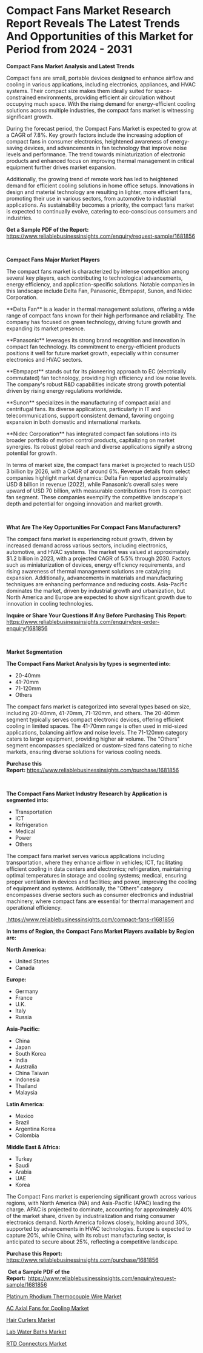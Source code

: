 <p><h1>Compact Fans Market Research Report Reveals The Latest Trends And Opportunities of this Market for Period from 2024 - 2031</h1></p><p><strong>Compact Fans Market Analysis and Latest Trends</strong></p>
<p><p>Compact fans are small, portable devices designed to enhance airflow and cooling in various applications, including electronics, appliances, and HVAC systems. Their compact size makes them ideally suited for space-constrained environments, providing efficient air circulation without occupying much space. With the rising demand for energy-efficient cooling solutions across multiple industries, the compact fans market is witnessing significant growth.</p><p>During the forecast period, the Compact Fans Market is expected to grow at a CAGR of 7.8%. Key growth factors include the increasing adoption of compact fans in consumer electronics, heightened awareness of energy-saving devices, and advancements in fan technology that improve noise levels and performance. The trend towards miniaturization of electronic products and enhanced focus on improving thermal management in critical equipment further drives market expansion. </p><p>Additionally, the growing trend of remote work has led to heightened demand for efficient cooling solutions in home office setups. Innovations in design and material technology are resulting in lighter, more efficient fans, promoting their use in various sectors, from automotive to industrial applications. As sustainability becomes a priority, the compact fans market is expected to continually evolve, catering to eco-conscious consumers and industries.</p></p>
<p><strong>Get a Sample PDF of the Report:&nbsp;</strong> <a href="https://www.reliablebusinessinsights.com/enquiry/request-sample/1681856?utm_campaign=41&utm_medium=2&utm_source=Github&utm_content=ia&utm_term=01102024&utm_id=compact-fans">https://www.reliablebusinessinsights.com/enquiry/request-sample/1681856</a></p>
<p>&nbsp;</p>
<p><strong>Compact Fans Major Market Players</strong></p>
<p><p>The compact fans market is characterized by intense competition among several key players, each contributing to technological advancements, energy efficiency, and application-specific solutions. Notable companies in this landscape include Delta Fan, Panasonic, Ebmpapst, Sunon, and Nidec Corporation.</p><p>**Delta Fan** is a leader in thermal management solutions, offering a wide range of compact fans known for their high performance and reliability. The company has focused on green technology, driving future growth and expanding its market presence.</p><p>**Panasonic** leverages its strong brand recognition and innovation in compact fan technology. Its commitment to energy-efficient products positions it well for future market growth, especially within consumer electronics and HVAC sectors.</p><p>**Ebmpapst** stands out for its pioneering approach to EC (electrically commutated) fan technology, providing high efficiency and low noise levels. The company's robust R&D capabilities indicate strong growth potential driven by rising energy regulations worldwide.</p><p>**Sunon** specializes in the manufacturing of compact axial and centrifugal fans. Its diverse applications, particularly in IT and telecommunications, support consistent demand, favoring ongoing expansion in both domestic and international markets.</p><p>**Nidec Corporation** has integrated compact fan solutions into its broader portfolio of motion control products, capitalizing on market synergies. Its robust global reach and diverse applications signify a strong potential for growth.</p><p>In terms of market size, the compact fans market is projected to reach USD 3 billion by 2026, with a CAGR of around 6%. Revenue details from select companies highlight market dynamics: Delta Fan reported approximately USD 8 billion in revenue (2022), while Panasonic’s overall sales were upward of USD 70 billion, with measurable contributions from its compact fan segment. These companies exemplify the competitive landscape's depth and potential for ongoing innovation and market growth.</p></p>
<p>&nbsp;</p>
<p><strong>What Are The Key Opportunities For Compact Fans Manufacturers?</strong></p>
<p><p>The compact fans market is experiencing robust growth, driven by increased demand across various sectors, including electronics, automotive, and HVAC systems. The market was valued at approximately $1.2 billion in 2023, with a projected CAGR of 5.5% through 2030. Factors such as miniaturization of devices, energy efficiency requirements, and rising awareness of thermal management solutions are catalyzing expansion. Additionally, advancements in materials and manufacturing techniques are enhancing performance and reducing costs. Asia-Pacific dominates the market, driven by industrial growth and urbanization, but North America and Europe are expected to show significant growth due to innovation in cooling technologies.</p></p>
<p><strong>Inquire or Share Your Questions If Any Before Purchasing This Report:</strong> <a href="https://www.reliablebusinessinsights.com/enquiry/pre-order-enquiry/1681856?utm_campaign=41&utm_medium=2&utm_source=Github&utm_content=ia&utm_term=01102024&utm_id=compact-fans">https://www.reliablebusinessinsights.com/enquiry/pre-order-enquiry/1681856</a></p>
<p>&nbsp;</p>
<p><strong>Market Segmentation</strong></p>
<p><strong>The Compact Fans Market Analysis by types is segmented into:</strong></p>
<p><ul><li>20-40mm</li><li>41-70mm</li><li>71-120mm</li><li>Others</li></ul></p>
<p><p>The compact fans market is categorized into several types based on size, including 20-40mm, 41-70mm, 71-120mm, and others. The 20-40mm segment typically serves compact electronic devices, offering efficient cooling in limited spaces. The 41-70mm range is often used in mid-sized applications, balancing airflow and noise levels. The 71-120mm category caters to larger equipment, providing higher air volume. The "Others" segment encompasses specialized or custom-sized fans catering to niche markets, ensuring diverse solutions for various cooling needs.</p></p>
<p><strong>Purchase this Report:&nbsp;</strong><a href="https://www.reliablebusinessinsights.com/purchase/1681856?utm_campaign=41&utm_medium=2&utm_source=Github&utm_content=ia&utm_term=01102024&utm_id=compact-fans">https://www.reliablebusinessinsights.com/purchase/1681856</a></p>
<p>&nbsp;</p>
<p><strong>The Compact Fans Market Industry Research by Application is segmented into:</strong></p>
<p><ul><li>Transportation</li><li>ICT</li><li>Refrigeration</li><li>Medical</li><li>Power</li><li>Others</li></ul></p>
<p><p>The compact fans market serves various applications including transportation, where they enhance airflow in vehicles; ICT, facilitating efficient cooling in data centers and electronics; refrigeration, maintaining optimal temperatures in storage and cooling systems; medical, ensuring proper ventilation in devices and facilities; and power, improving the cooling of equipment and systems. Additionally, the "Others" category encompasses diverse sectors such as consumer electronics and industrial machinery, where compact fans are essential for thermal management and operational efficiency.</p></p>
<p><a href="https://www.reliablebusinessinsights.com/compact-fans-r1681856?utm_campaign=41&utm_medium=2&utm_source=Github&utm_content=ia&utm_term=01102024&utm_id=compact-fans">&nbsp;https://www.reliablebusinessinsights.com/compact-fans-r1681856</a></p>
<p><strong>In terms of Region, the Compact Fans Market Players available by Region are:</strong></p>
<p>
    <p> <strong> North America: </strong>
        <ul>
            <li>United States</li>
            <li>Canada</li>
        </ul>
        </p> 
    <p> <strong> Europe: </strong>
        <ul>
            <li>Germany</li>
            <li>France</li>
            <li>U.K.</li>
            <li>Italy</li>
            <li>Russia</li>
        </ul>
        </p> 
    <p> <strong> Asia-Pacific: </strong>
        <ul>
            <li>China</li>
            <li>Japan</li>
            <li>South Korea</li>
            <li>India</li>
            <li>Australia</li>
            <li>China Taiwan</li>
            <li>Indonesia</li>
            <li>Thailand</li>
            <li>Malaysia</li>
        </ul>
        </p> 
    <p> <strong> Latin America: </strong>
        <ul>
            <li>Mexico</li>
            <li>Brazil</li>
            <li>Argentina Korea</li>
            <li>Colombia</li>
        </ul>
        </p> 
    <p> <strong> Middle East & Africa: </strong>
        <ul>
            <li>Turkey</li>
            <li>Saudi</li>
            <li>Arabia</li>
            <li>UAE</li>
            <li>Korea</li>
        </ul>
    </p>
    </p>
<p><p>The Compact Fans market is experiencing significant growth across various regions, with North America (NA) and Asia-Pacific (APAC) leading the charge. APAC is projected to dominate, accounting for approximately 40% of the market share, driven by industrialization and rising consumer electronics demand. North America follows closely, holding around 30%, supported by advancements in HVAC technologies. Europe is expected to capture 20%, while China, with its robust manufacturing sector, is anticipated to secure about 25%, reflecting a competitive landscape.</p></p>
<p><strong>Purchase this Report: </strong><a href="https://www.reliablebusinessinsights.com/purchase/1681856?utm_campaign=41&utm_medium=2&utm_source=Github&utm_content=ia&utm_term=01102024&utm_id=compact-fans">https://www.reliablebusinessinsights.com/purchase/1681856</a></p>
<p>&nbsp;<strong>Get a Sample PDF of the Report:&nbsp;&nbsp;</strong><a href="https://www.reliablebusinessinsights.com/enquiry/request-sample/1681856?utm_campaign=41&utm_medium=2&utm_source=Github&utm_content=ia&utm_term=01102024&utm_id=compact-fans">https://www.reliablebusinessinsights.com/enquiry/request-sample/1681856</a></p>
<p><strong></strong></p>
<p><p><a href="https://issuu.com/reportprime-2/docs/platinum-rhodium-thermocouple-wire-_85748736efe52b?utm_campaign=41&utm_medium=2&utm_source=Github&utm_content=ia&utm_term=01102024&utm_id=compact-fans">Platinum Rhodium Thermocouple Wire Market</a></p><p><a href="https://github.com/senabcsa/Market-Research-Report-List-1/blob/main/ac-axial-fans-for-cooling-market.md?utm_campaign=41&utm_medium=2&utm_source=Github&utm_content=ia&utm_term=01102024&utm_id=compact-fans">AC Axial Fans for Cooling Market</a></p><p><a href="https://www.linkedin.com/pulse/analyzing-key-drivers-hair-curlers-market-trends-future-outlook-uedqc?utm_campaign=41&utm_medium=2&utm_source=Github&utm_content=ia&utm_term=01102024&utm_id=compact-fans">Hair Curlers Market</a></p><p><a href="https://www.linkedin.com/pulse/role-lab-water-baths-market-applications-research-institutesenterprise-om8ef?utm_campaign=41&utm_medium=2&utm_source=Github&utm_content=ia&utm_term=01102024&utm_id=compact-fans">Lab Water Baths Market</a></p><p><a href="https://issuu.com/reportprime-2/docs/rtd-connectors-market-size-2030.ppt_127a88bb3b220a?utm_campaign=41&utm_medium=2&utm_source=Github&utm_content=ia&utm_term=01102024&utm_id=compact-fans">RTD Connectors Market</a></p></p>